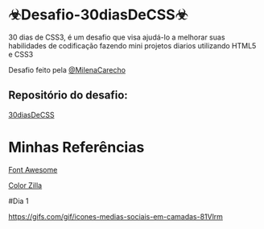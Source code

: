 # ☣Desafio-30diasDeCSS☣
 30 dias de CSS3, é um desafio que visa ajudá-lo a melhorar suas habilidades de codificação fazendo mini projetos diarios utilizando HTML5 e CSS3

 Desafio feito pela <a href="https://github.com/MilenaCarecho">@MilenaCarecho</a>
 

 <h2>Repositório do desafio:</h2>
 
 <a href="https://github.com/MilenaCarecho/30diasDeCSS">30diasDeCSS</a>
 
 

# Minhas Referências

<a href="https://fontawesome.com/">Font Awesome</a>

<a href="https://www.colorzilla.com/">Color Zilla</a>
 

 #Dia 1

 https://gifs.com/gif/icones-medias-sociais-em-camadas-81Vlrm
